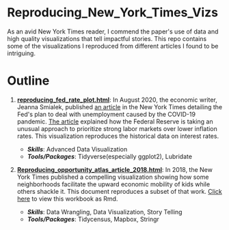 # Reproducing_New_York_Times_Vizs

As an avid New York Times reader, I commend the paper's use of data and high quality visualizations that tell impactful stories. This repo contains some of the visualizations I reproduced from different articles I found to be intriguing.

# Outline
1. **[reproducing_fed_rate_plot.html](https://tatesfaye.github.io/ttesfaye_data_science_projects/Reproducing_New_York_Times_Vizs/reproducing_fed_rate_plot.html)**:  In August 2020, the economic writer, Jeanna Smialek, published [an article](https://www.nytimes.com/2020/08/27/business/economy/federal-reserve-inflation-jerome-powell.html) in the New York Times detailing the Fed's plan to deal with unemployment caused by the COVID-19 pandemic. [The article](https://www.nytimes.com/2020/08/27/business/economy/federal-reserve-inflation-jerome-powell.html) explained how the Federal Reserve is taking an unusual approach to prioritize strong labor markets over lower inflation rates. This visualization reproduces the historical data on interest rates.
	
	* **_Skills_**: Advanced Data Visualization
	* **_Tools/Packages_**: Tidyverse(especially ggplot2), Lubridate
    
    

2. **[Reproducing_opportunity_atlas_article_2018.html](https://github.com/tatesfaye/ttesfaye_data_science_projects/blob/master/Reproducing_New_York_Times_Vizs/reproducing_opportunity_atlas_article_2018.html)**: In 2018, the New York Times published a compelling visualization showing how some neighborhoods facilitate the upward economic mobility of kids while others shackle it. This document reproduces a subset of that work. [Click here](https://github.com/tatesfaye/ttesfaye_data_science_projects/blob/master/Reproducing_New_York_Times_Vizs/reproducing_opportunity_atlas_article_2018.Rmd) to view this workbook as Rmd.

    * **_Skills_**: Data Wrangling, Data Visualization, Story Telling
    * **_Tools/Packages_**: Tidycensus, Mapbox, Stringr
    
    
